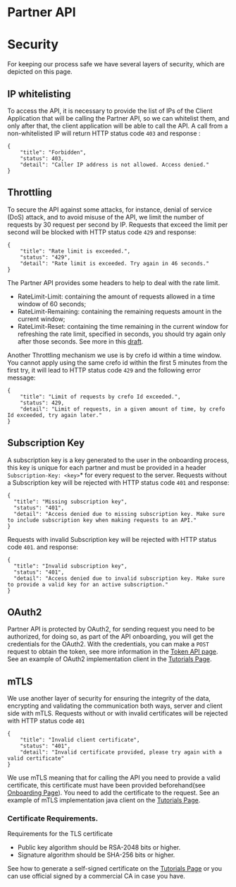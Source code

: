 # Partner API
# Security
For keeping our process safe we have several layers of security, which are depicted on this page.

## IP whitelisting
To access the API, it is necessary to provide the list of IPs of the Client Application that will be calling the Partner API, so we can whitelist them, and only after that, the client application will be able to call the API.
A call from a non-whitelisted IP will return HTTP status code `403` and response :
```
{
    "title": "Forbidden",
    "status": 403,
    "detail": "Caller IP address is not allowed. Access denied."
}
```

## Throttling
To secure the API against some attacks, for instance, denial of service (DoS) attack, and to avoid misuse of the API, we limit the number of requests by 30 request per second by IP.
Requests that exceed the limit per second will be blocked with HTTP status code `429`
and response:
```
{
    "title": "Rate limit is exceeded.",
    "status": "429",
    "detail": "Rate limit is exceeded. Try again in 46 seconds."
}
```
The Partner API provides some headers to help to deal with the rate limit.

 * RateLimit-Limit: containing the amount of requests allowed in a time window of 60 seconds;
 * RateLimit-Remaining: containing the remaining requests amount in the current window;
 * RateLimit-Reset: containing the time remaining in the current window for refreshing the rate limit, specified in seconds, you should try again only after those seconds.
See more in this [draft]( https://tools.ietf.org/id/draft-polli-ratelimit-headers-00.html).

Another Throttling mechanism we use is by crefo id within a time window.
You cannot apply using the same crefo id within the first 5 minutes from the first try, it will lead to HTTP status code `429` and the following error message:
```
{
    "title": "Limit of requests by crefo Id exceeded.",
    "status": 429,
    "detail": "Limit of requests, in a given amount of time, by crefo Id exceeded, try again later."
}
```
  
## Subscription Key
A subscription key is a key generated to the user in the onboarding process, this key is unique for each partner and must be provided in a header  ```Subscription-Key: <key>```\* for every request to the server.
Requests without a Subscription key will be rejected with HTTP status code `401`
and response:
```
{
  "title": "Missing subscription key",
  "status": "401",
  "detail": "Access denied due to missing subscription key. Make sure to include subscription key when making requests to an API."
}
```
Requests with invalid Subscription key will be rejected with HTTP status code `401`.
and response:
```
{
  "title": "Invalid subscription key",
  "status": "401",
  "detail": "Access denied due to invalid subscription key. Make sure to provide a valid key for an active subscription."
}
```

## OAuth2
Partner API is protected by OAuth2, for sending request you need to be authorized, for doing so, as part of the API onboarding, 
you will get the credentials for the OAuth2. 
With the credentials, you can make a `POST` request to obtain the token, see more information in the [Token API page](TokenApi.md).
See an example of OAuth2 implementation client in the [Tutorials Page](Tutorials.md).

## mTLS
We use another layer of security for ensuring the integrity of the data, encrypting and validating the communication both ways, server and client side with mTLS.
Requests without or with invalid certificates will be rejected with HTTP status code `401`

```
{
    "title": "Invalid client certificate",
    "status": "401",
    "detail": "Invalid certificate provided, please try again with a valid certificate"
}
```

We use mTLS meaning that for calling the API you need to provide a valid certificate, this certificate must have been provided beforehand(see [Onboarding Page](Onboarding.md)).
You need to add the certificate to the request. See an example of mTLS implementation java client on the [Tutorials Page](Tutorials.md).

### Certificate Requirements.
Requirements for the TLS certificate
* Public key algorithm should be RSA-2048 bits or higher.
* Signature algorithm should be SHA-256 bits or higher.

See how to generate a self-signed certificate on the [Tutorials Page](Tutorials.md)
or you can use official signed by a commercial CA in case you have.

